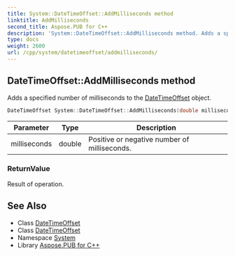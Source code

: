 ```yaml
---
title: System::DateTimeOffset::AddMilliseconds method
linktitle: AddMilliseconds
second_title: Aspose.PUB for C++
description: 'System::DateTimeOffset::AddMilliseconds method. Adds a specified number of milliseconds to the DateTimeOffset object in C++.'
type: docs
weight: 2600
url: /cpp/system/datetimeoffset/addmilliseconds/
---
```

## DateTimeOffset::AddMilliseconds method


Adds a specified number of milliseconds to the [DateTimeOffset](../) object.

```cpp
DateTimeOffset System::DateTimeOffset::AddMilliseconds(double milliseconds) const
```


| Parameter | Type | Description |
| --- | --- | --- |
| milliseconds | double | Positive or negative number of milliseconds. |

### ReturnValue

Result of operation.

## See Also

* Class [DateTimeOffset](../)
* Class [DateTimeOffset](../)
* Namespace [System](../../)
* Library [Aspose.PUB for C++](../../../)
